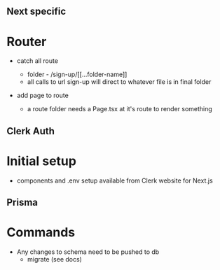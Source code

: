 ## Next specific

# Router

- catch all route
    - folder - /sign-up/[[...folder-name]]
    - all calls to url sign-up will direct to whatever file is in final folder

- add page to route
    - a route folder needs a Page.tsx at it's route to render something



## Clerk Auth

# Initial setup

- components and .env setup available from Clerk website for Next.js


## Prisma

# Commands

- Any changes to schema need to be pushed to db
    - migrate (see docs)
    